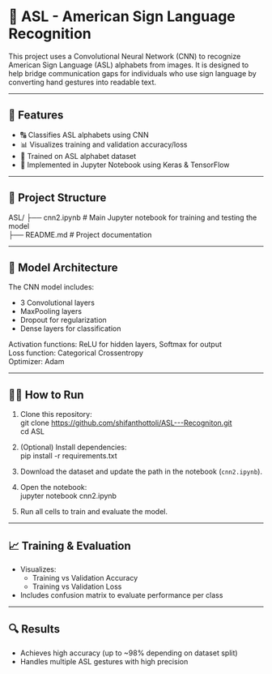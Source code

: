 # 🤟 ASL - American Sign Language Recognition

This project uses a Convolutional Neural Network (CNN) to recognize American Sign Language (ASL) alphabets from images. It is designed to help bridge communication gaps for individuals who use sign language by converting hand gestures into readable text.

---

## 📌 Features

- 🔠 Classifies ASL alphabets using CNN  
- 📊 Visualizes training and validation accuracy/loss  
- 🧠 Trained on ASL alphabet dataset  
- 📝 Implemented in Jupyter Notebook using Keras & TensorFlow  

---

## 🧱 Project Structure

ASL/
├── cnn2.ipynb          # Main Jupyter notebook for training and testing the model  
├── README.md           # Project documentation  

---


## 🧠 Model Architecture

The CNN model includes:  
- 3 Convolutional layers  
- MaxPooling layers  
- Dropout for regularization  
- Dense layers for classification  

Activation functions: ReLU for hidden layers, Softmax for output  
Loss function: Categorical Crossentropy  
Optimizer: Adam  

---

## 🏃‍♂️ How to Run

1. Clone this repository:  
   git clone https://github.com/shifanthottoli/ASL---Recogniton.git  
   cd ASL  

2. (Optional) Install dependencies:  
   pip install -r requirements.txt  

3. Download the dataset and update the path in the notebook (`cnn2.ipynb`).  

4. Open the notebook:  
   jupyter notebook cnn2.ipynb  

5. Run all cells to train and evaluate the model.  

---

## 📈 Training & Evaluation

- Visualizes:  
  - Training vs Validation Accuracy  
  - Training vs Validation Loss  
- Includes confusion matrix to evaluate performance per class  

---

## 🔍 Results

- Achieves high accuracy (up to ~98% depending on dataset split)  
- Handles multiple ASL gestures with high precision  

